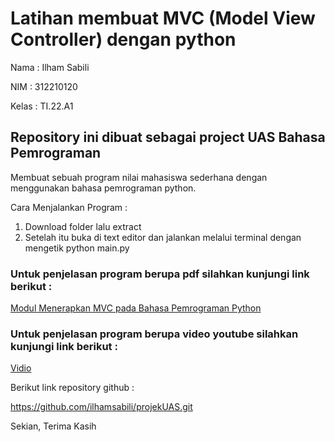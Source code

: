 # Latihan membuat MVC (Model View Controller) dengan python

Nama : Ilham Sabili

NIM : 312210120

Kelas : TI.22.A1


## Repository ini dibuat sebagai project UAS Bahasa Pemrograman

Membuat sebuah program nilai mahasiswa sederhana dengan menggunakan bahasa pemrograman python.

Cara Menjalankan Program :

1. Download folder lalu extract
2. Setelah itu buka di text editor dan jalankan melalui terminal dengan mengetik python main.py

### Untuk penjelasan program berupa pdf silahkan kunjungi link berikut :

[Modul Menerapkan MVC pada Bahasa Pemrograman Python](https://drive.google.com/file/d/13PVtW-x-sjMHDKgw0n655-q4lyhkHBzQ/view?usp=sharing)

### Untuk penjelasan program berupa video youtube silahkan kunjungi link berikut :

[Vidio](https://youtu.be/gWBbvfqLXAs)

Berikut link repository github :

https://github.com/ilhamsabili/projekUAS.git

Sekian, Terima Kasih
